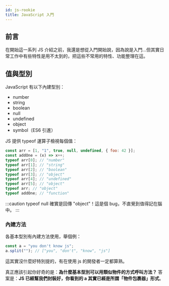 ```yaml
---
id: js-rookie
title: JavaScript 入門
---
```


## 前言

在開始這一系列 JS 介紹之前，我還是想從入門開始說，因為說是入門...但其實日常工作中有些特性是用不太到的，把這些不常用的特性、功能整理在這。

## 值與型別

JavaScript 有以下內建型別：

- number
- string
- boolean
- null
- undefined
- object
- symbol（ES6 引進）

JS 提供 typeof 運算子檢視每個值：

```js
const arr = [1, "1", true, null, undefined, { foo: 42 }];
const addOne = (x) => x++;
typeof arr[0]; // "number"
typeof arr[1]; // "string"
typeof arr[2]; // "boolean"
typeof arr[3]; // "object"
typeof arr[4]; // "undefined"
typeof arr[5]; // "object"
typeof arr; // "object"
typeof addOne; // "function"
```

:::caution
typeof null 確實是回傳 "object"！這是個 bug，不直覺到值得記在腦中。
:::

### 內建方法

各基本型別有內建方法使用，舉個例：

```js
const a = "you don't know js";
a.split(""); // ["you", "don't", "know", "js"]
```

這其實沒什麼好特別提的，有在使用 js 的開發者一定都算熟。

真正應該引起你好奇的是：<strong>為什麼基本型別可以用類似物件的方式呼叫方法？</strong> 答案是：<strong>JS 已經幫我們封裝好，你看到的 a 其實已經是所謂「物件包裹器」形式</strong>。
